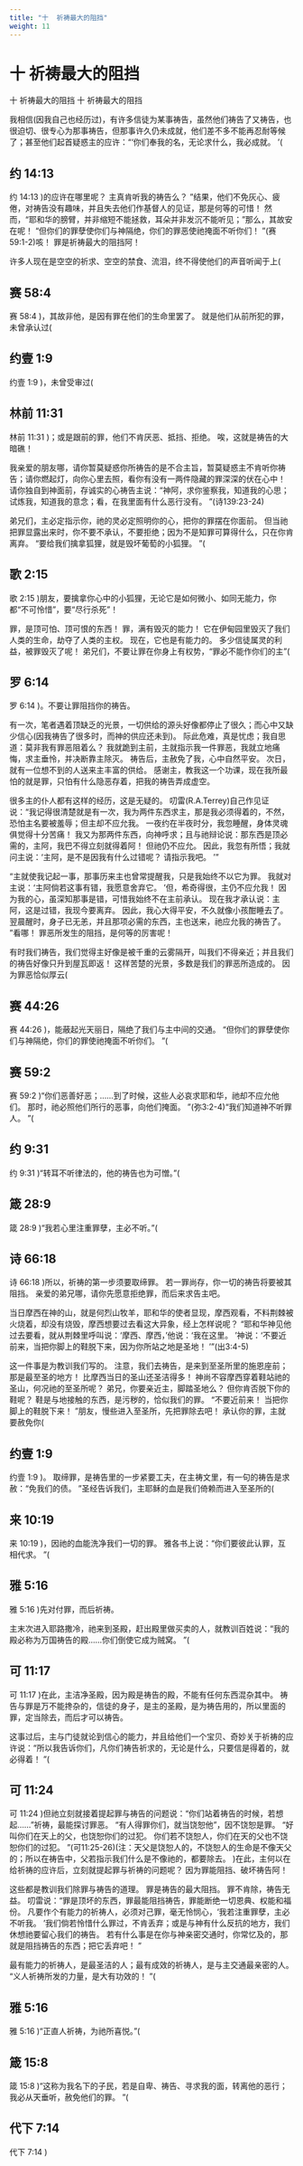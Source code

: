 ```yaml
---
title: "十  祈祷最大的阻挡"
weight: 11
---
```


# 十 祈祷最大的阻挡

十  祈祷最大的阻挡
十  祈祷最大的阻挡

我相信(因我自己也经历过)，有许多信徒为某事祷告，虽然他们祷告了又祷告，也很迫切、很专心为那事祷告，但那事许久仍未成就，他们差不多不能再忍耐等候了；甚至他们起首疑惑主的应许：“‘你们奉我的名，无论求什么，我必成就。
’(

## 约 14:13

约 14:13
)的应许在哪里呢？
主真肯听我的祷告么？
”结果，他们不免灰心、疲倦，对祷告没有趣味，并且失去他们作基督人的见证，那是何等的可惜！
然而，“耶和华的膀臂，并非缩短不能拯救，耳朵并非发沉不能听见；”那么，其故安在呢！
“但你们的罪孽使你们与神隔绝，你们的罪恶使祂掩面不听你们！
”(赛59:1-2)咳！
罪是祈祷最大的阻挡阿！

许多人现在是空空的祈求、空空的禁食、流泪，终不得使他们的声音听闻于上(

## 赛 58:4

赛 58:4
)，其故非他，是因有罪在他们的生命里罢了。
就是他们从前所犯的罪，未曾承认过(

## 约壹 1:9

约壹 1:9
)，未曾受审过(

## 林前 11:31

林前 11:31
)；或是跟前的罪，他们不肯厌恶、抵挡、拒绝。
唉，这就是祷告的大暗礁！

我亲爱的朋友哪，请你暂莫疑惑你所祷告的是不合主旨，暂莫疑惑主不肯听你祷告；请你燃起灯，向你心里去照，看你有没有一两件隐藏的罪深深的伏在心中！
请你独自到神面前，存诚实的心祷告主说：“神阿，求你鉴察我，知道我的心思；试炼我，知道我的意念；看，在我里面有什么恶行没有。
”(诗139:23-24)

弟兄们，主必定指示你，祂的灵必定照明你的心，把你的罪摆在你面前。
但当祂把罪显露出来时，你不要不承认，不要拒绝；因为不是知罪可算得什么，只在你肯离弃。
“要给我们擒拿狐狸，就是毁坏葡萄的小狐狸。
”(

## 歌 2:15

歌 2:15
)朋友，要擒拿你心中的小狐狸，无论它是如何微小、如同无能力，你都“不可怜惜”，要“尽行杀死”！

罪，是顶可怕、顶可恨的东西！
罪，满有毁灭的能力！
它在伊甸园里毁灭了我们人类的生命，劫夺了人类的主权。
现在，它也是有能力的。
多少信徒属灵的利益，被罪毁灭了呢！
弟兄们，不要让罪在你身上有权势，“罪必不能作你们的主”(

## 罗 6:14

罗 6:14
)。不要让罪阻挡你的祷告。

有一次，笔者遇着顶缺乏的光景，一切供给的源头好像都停止了很久；而心中又缺少信心(因我祷告了很多时，而神的供应还未到)。
际此危难，真是忧虑；我自思道：莫非我有罪恶阻着么？
我就跪到主前，主就指示我一件罪恶，我就立地痛悔，求主垂怜，并决断靠主除灭。
祷告后，主赦免了我，心中自然平安。
次日，就有一位想不到的人送来主丰富的供给。
感谢主，教我这一个功课，现在我所最怕的就是罪，只怕有什么隐恶存着，把我的祷告弄成虚空。

很多主的仆人都有这样的经历，这是无疑的。
叨雷(R.A.Terrey)自己作见证说：“我记得很清楚就是有一次，我为两件东西求主，那是我必须得着的，不然，恐怕主名要被羞辱；但主却不应允我。
一夜约在半夜时分，我忽睡醒，身体灵魂俱觉得十分苦痛！
我又为那两件东西，向神呼求；且与祂辩论说：那东西是顶必需的，主阿，我巴不得立刻就得着阿！
但祂仍不应允。
因此，我忽有所悟；我就问主说：‘主阿，是不是因我有什么过错呢？
请指示我吧。
’”

“主就使我记起一事，那事历来主也曾常提醒我，只是我始终不以它为罪。
我就对主说：‘主阿倘若这事有错，我愿意舍弃它。
’但，希奇得很，主仍不应允我！
因为我的心，虽深知那事是错，可惜我始终不在主前承认。
现在我才承认说：主阿，这是过错，我现今要离弃。
因此，我心大得平安，不久就像小孩酣睡去了。
翌晨醒时，身子已无恙，并且那项必需的东西，主也送来，祂应允我的祷告了。
”看哪！
罪恶所发生的阻挡，是何等的厉害呢！

有时我们祷告，我们觉得主好像是被千重的云雾隔开，叫我们不得亲近；并且我们的祷告好像只升到屋瓦即返！
这样苦楚的光景，多数是我们的罪恶所造成的。
因为罪恶恰似厚云(

## 赛 44:26

赛 44:26
)，能蔽起光天丽日，隔绝了我们与主中间的交通。
“但你们的罪孽使你们与神隔绝，你们的罪使祂掩面不听你们。
”(

## 赛 59:2

赛 59:2
)“你们恶善好恶；……到了时候，这些人必哀求耶和华，祂却不应允他们。
那时，祂必照他们所行的恶事，向他们掩面。
”(弥3:2-4)“我们知道神不听罪人。
”(

## 约 9:31

约 9:31
)“转耳不听律法的，他的祷告也为可憎。”(

## 箴 28:9

箴 28:9
)“我若心里注重罪孽，主必不听。”(

## 诗 66:18

诗 66:18
)所以，祈祷的第一步须要取缔罪。
若一罪尚存，你一切的祷告将要被其阻挡。
亲爱的弟兄哪，请你先愿意拒绝罪，而后来求告主吧。

当日摩西在神的山，就是何烈山牧羊，耶和华的使者显现，摩西观看，不料荆棘被火烧着，却没有烧毁，摩西想要过去看这大异象，经上怎样说呢？
“耶和华神见他过去要看，就从荆棘里呼叫说：‘摩西、摩西，’他说：‘我在这里。
’神说：‘不要近前来，当把你脚上的鞋脱下来，因为你所站之地是圣地！
’”(出3:4-5)

这一件事是为教训我们写的。
注意，我们去祷告，是来到至圣所里的施恩座前；那是最至圣的地方！
比摩西当日的圣山还圣洁得多！
神尚不容摩西穿着鞋站祂的圣山，何况祂的至圣所呢？
弟兄，你要亲近主，脚踏圣地么？
但你肯否脱下你的鞋呢？
鞋是与地接触的东西，是污秽的，恰似我们的罪。
“不要近前来！
当把你脚上的鞋脱下来！
”朋友，慢些进入至圣所，先把罪除去吧！
承认你的罪，主就要赦免你(

## 约壹 1:9

约壹 1:9
)。
取缔罪，是祷告里的一步紧要工夫，在主祷文里，有一句的祷告是求赦：“免我们的债。
”圣经告诉我们，主耶稣的血是我们倚赖而进入至圣所的(

## 来 10:19

来 10:19
)，因祂的血能洗净我们一切的罪。
雅各书上说：“你们要彼此认罪，互相代求。
”(

## 雅 5:16

雅 5:16
)先对付罪，而后祈祷。

主末次进入耶路撒冷，祂来到圣殿，赶出殿里做买卖的人，就教训百姓说：“我的殿必称为万国祷告的殿……你们倒使它成为贼窝。
”(

## 可 11:17

可 11:17
)在此，主洁净圣殿，因为殿是祷告的殿，不能有任何东西混杂其中。
祷告与罪是万不能搀杂的，信徒的身子，是主的圣殿，是为祷告用的，所以里面的罪，定当除去，而后才可以祷告。

这事过后，主与门徒就论到信心的能力，并且给他们一个宝贝、奇妙关于祈祷的应许说：“所以我告诉你们，凡你们祷告祈求的，无论是什么，只要信是得着的，就必得着！
”(

## 可 11:24

可 11:24
)但祂立刻就接着提起罪与祷告的问题说：“你们站着祷告的时候，若想起……”祈祷，最能探讨罪恶。
“有人得罪你们，就当饶恕他”，因不饶恕是罪。
“好叫你们在天上的父，也饶恕你们的过犯。
你们若不饶恕人，你们在天的父也不饶恕你们的过犯。
”(可11:25-26)(注：天父是饶恕人的，不饶恕人的生命是不像天父的；所以在祷告中，父若指示我们什么是不像祂的，都要除去。
)在此，主何以在给祈祷的应许后，立刻就提起罪与祈祷的问题呢？
因为罪能阻挡、破坏祷告阿！

这些都是教训我们除罪与祷告的道理。
罪是祷告的最大阻挡。
罪不肯除，祷告无益。
叨雷说：“罪是顶坏的东西，罪最能阻挡祷告，罪能断绝一切恩典、权能和福份。
凡要作个有能力的祈祷人，必须对己罪，毫无怜悯心，‘我若注重罪孽，主必不听我。
’我们倘若怜惜什么罪过，不肯丢弃；或是与神有什么反抗的地方，我们休想祂要留心我们的祷告。
若有什么事是在你与神亲密交通时，你常忆及的，那就是阻挡祷告的东西；把它丢弃吧！
”

最有能力的祈祷人，是最圣洁的人；最有成效的祈祷人，是与主交通最亲密的人。
“义人祈祷所发的力量，是大有功效的！
”(

## 雅 5:16

雅 5:16
)“正直人祈祷，为祂所喜悦。”(

## 箴 15:8

箴 15:8
)“这称为我名下的子民，若是自卑、祷告、寻求我的面，转离他的恶行；我必从天垂听，赦免他们的罪。
”(

## 代下 7:14

代下 7:14
)
